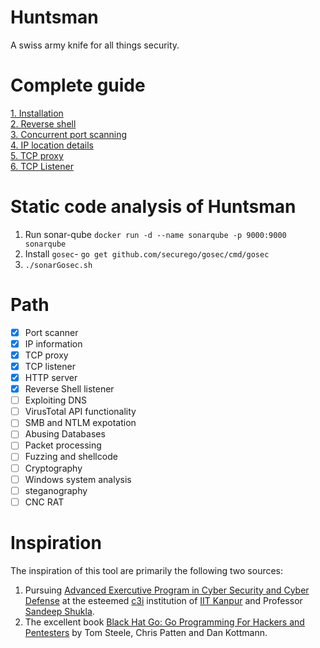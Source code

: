 # Huntsman
A swiss army knife for all things security.

# Complete guide
[1. Installation](https://github.com/souvikhaldar/huntsman/blob/master/guide.md#installation)   
[2. Reverse shell](https://github.com/souvikhaldar/huntsman/blob/master/guide.md#reverse-shell)  
[3. Concurrent port scanning](https://github.com/souvikhaldar/huntsman/blob/master/guide.md#fast-concurrent-port-scanning)    
[4. IP location details](https://github.com/souvikhaldar/huntsman/blob/master/guide.md#location-details-of-ip-or-tcpdump)  
[5. TCP proxy](https://github.com/souvikhaldar/huntsman/blob/master/guide.md#run-a-tcp-proxy)   
[6. TCP Listener](https://github.com/souvikhaldar/huntsman/blob/master/guide.md#run-a-tcp-listener)   



# Static code analysis of Huntsman 
1. Run sonar-qube `docker run -d --name sonarqube -p 9000:9000 sonarqube`  
2. Install `gosec`- `go get github.com/securego/gosec/cmd/gosec`  
3. `./sonarGosec.sh`  



# Path
- [x] Port scanner    
- [x] IP information  
- [x] TCP proxy    
- [x] TCP listener  
- [x] HTTP server  
- [x] Reverse Shell listener  
- [ ] Exploiting DNS  
- [ ] VirusTotal API functionality  
- [ ] SMB and NTLM expotation  
- [ ] Abusing Databases  
- [ ] Packet processing  
- [ ] Fuzzing and shellcode  
- [ ] Cryptography  
- [ ] Windows system analysis  
- [ ] steganography  
- [ ] CNC RAT  

# Inspiration
The inspiration of this tool are primarily the following two sources:
1. Pursuing [Advanced Exercutive Program in Cyber Security and Cyber Defense](https://talentsprint.com/pages/wip/iit-kanpur/v2.5/index.html) at the esteemed [c3i](https://security.cse.iitk.ac.in/) institution of [IIT Kanpur](https://www.iitk.ac.in/) and Professor [Sandeep Shukla](https://www.cse.iitk.ac.in/users/sandeeps/).  
2. The excellent book [Black Hat Go: Go Programming For Hackers and Pentesters](https://www.amazon.in/Black-Hat-Go-Programming-Pentesters-ebook/dp/B073NPY29N) by Tom Steele, Chris Patten and Dan Kottmann. 


